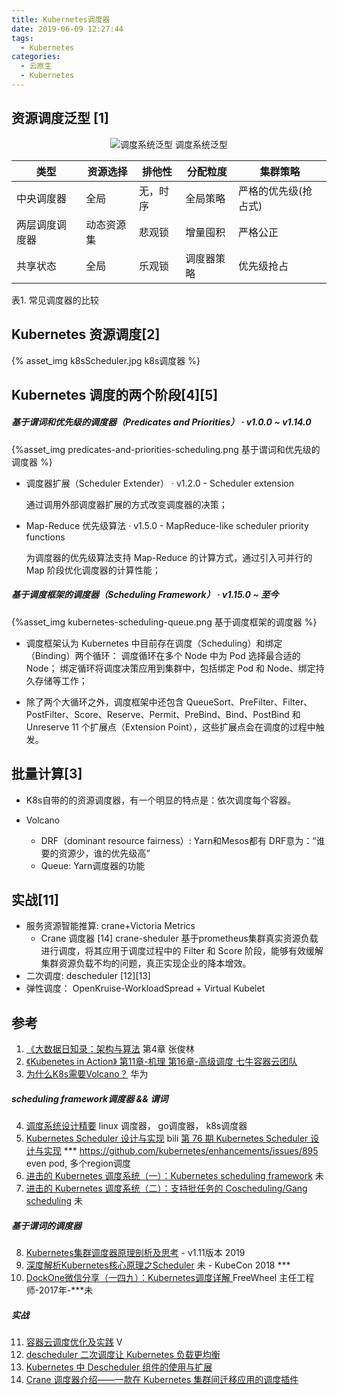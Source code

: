 ```yaml
---
title: Kubernetes调度器
date: 2019-06-09 12:27:44
tags:
  - Kubernetes
categories: 
  - 云原生
  - Kubernetes  
---
```


<p></p>
<!-- more -->



##  资源调度泛型 [1]

<div style="text-align: center;">

![调度系统泛型](https://user-images.githubusercontent.com/5608425/65023010-96b65700-d964-11e9-9acd-7cc8edbbde85.JPG)
调度系统泛型
</div>


类型|	资源选择|	排他性|	分配粒度|	集群策略
-|-|-|-|-
中央调度器|	全局|	无，时序|	全局策略|	严格的优先级(抢占式) 
两层调度调度器|	动态资源集|	悲观锁|	增量囤积|	严格公正
共享状态|	全局|	乐观锁|	调度器策略|	优先级抢占

表1. 常见调度器的比较


##  Kubernetes 资源调度[2]

{% asset_img   k8sScheduler.jpg  k8s调度器  %} 


## Kubernetes 调度的两个阶段[4][5]
##### 基于谓词和优先级的调度器（Predicates and Priorities） · v1.0.0 ~ v1.14.0
{%asset_img predicates-and-priorities-scheduling.png 基于谓词和优先级的调度器 %}

+ 调度器扩展（Scheduler Extender） · v1.2.0 - Scheduler extension

    通过调用外部调度器扩展的方式改变调度器的决策；

+ Map-Reduce 优先级算法 · v1.5.0 - MapReduce-like scheduler priority functions

    为调度器的优先级算法支持 Map-Reduce 的计算方式，通过引入可并行的 Map 阶段优化调度器的计算性能；

##### 基于调度框架的调度器（Scheduling Framework） · v1.15.0 ~ 至今
{%asset_img kubernetes-scheduling-queue.png 基于调度框架的调度器 %}

+ 调度框架认为 Kubernetes 中目前存在调度（Scheduling）和绑定（Binding）两个循环：
    调度循环在多个 Node 中为 Pod 选择最合适的 Node；
    绑定循环将调度决策应用到集群中，包括绑定 Pod 和 Node、绑定持久存储等工作；

+ 除了两个大循环之外，调度框架中还包含 QueueSort、PreFilter、Filter、PostFilter、Score、Reserve、Permit、PreBind、Bind、PostBind 和 Unreserve 11 个扩展点（Extension Point），这些扩展点会在调度的过程中触发。

## 批量计算[3]
+ K8s自带的的资源调度器，有一个明显的特点是：依次调度每个容器。

+ Volcano  
  + DRF（dominant resource fairness）: Yarn和Mesos都有
  DRF意为：“谁要的资源少，谁的优先级高”
  +  Queue: Yarn调度器的功能

## 实战[11]
+ 服务资源智能推算: crane+Victoria Metrics 
  +  Crane 调度器 [14]
     crane-sheduler 基于prometheus集群真实资源负载进行调度，将其应用于调度过程中的 Filter 和 Score 阶段，能够有效缓解集群资源负载不均的问题，真正实现企业的降本增效。
+ 二次调度:  descheduler [12][13]
+ 弹性调度：  OpenKruise-WorkloadSpread + Virtual Kubelet

## 参考
1. [《大数据日知录：架构与算法]()  第4章  张俊林
2. [《Kubenetes in Action》 第11章-机理 第16章-高级调度  七牛容器云团队](http://product.dangdang.com/26439199.html?ref=book-65152-9168_1-529800-3)
3. [为什么K8s需要Volcano？](https://mp.weixin.qq.com/s/_6WCgqxjTR1rAv8gQqNdWw) 华为


##### scheduling framework调度器 && 谓词
4. [调度系统设计精要](https://draveness.me/system-design-scheduler/) linux 调度器， go调度器， k8s调度器
5. [Kubernetes Scheduler 设计与实现](https://www.bilibili.com/video/BV1N7411w7M9) bili
   [第 76 期 Kubernetes Scheduler 设计与实现](https://github.com/talkgo/night/issues/535)  ***
   https://github.com/kubernetes/enhancements/issues/895 even pod, 多个region调度
6. [进击的 Kubernetes 调度系统（一）：Kubernetes scheduling framework](https://mp.weixin.qq.com/s/UkVXuZU0E0LT3LaDdZG4Xg)  未
7. [进击的 Kubernetes 调度系统（二）：支持批任务的 Coscheduling/Gang scheduling](https://blog.csdn.net/alisystemsoftware/article/details/107359341) 未


##### 基于谓词的调度器
8. [Kubernetes集群调度器原理剖析及思考](https://mp.weixin.qq.com/s/gfq1qghLW7g4gKZBBP17IA) - v1.11版本 2019
9. [深度解析Kubernetes核心原理之Scheduler](https://cloud.tencent.com/developer/article/1475940) 未 - KubeCon 2018   *** 
10. [DockOne微信分享（一四九）：Kubernetes调度详解 ](http://dockone.io/article/2885)  FreeWheel 主任工程师-2017年-***未

##### 实战
11. [容器云调度优化及实践](https://www.bilibili.com/video/BV1iD4y117JL?spm_id_from=333.880.my_history.page.click)  V
12. [descheduler 二次调度让 Kubernetes 负载更均衡](https://www.chenshaowen.com/blog/descheduler-makes-kubernetes-load-more-balanced.html)
13. [Kubernetes 中 Descheduler 组件的使用与扩展](https://blog.tianfeiyu.com/2022/06/30/kubernetes_descheduler/)
14. [Crane 调度器介绍——一款在 Kubernetes 集群间迁移应用的调度插件](https://cloudnative.to/blog/crane-scheduler/)